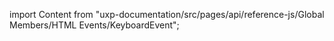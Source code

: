 
import Content from "uxp-documentation/src/pages/api/reference-js/Global Members/HTML Events/KeyboardEvent";

<Content query="product=photoshop"/>
